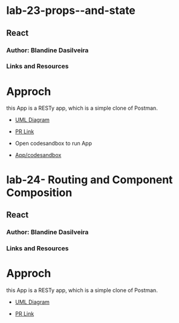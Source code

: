 # lab-23-props--and-state


##  React

### Author: Blandine Dasilveira

### Links and Resources


# Approch

this App is a RESTy app, which is a simple clone of Postman.



- [UML Diagram](https://drive.google.com/file/d/1eebGDRrzGBm1A5mKw9cURw6Yc8NAwYKy/view?usp=sharing)


- [PR Link](https://github.com/blandine-401javascript/lab-23-props--and-state/pull/1)


- Open codesandbox to run App

- [App/codesandbox](https://codesandbox.io/s/shy-shape-0dmbg?file=/src/components/RESTy.js)







# lab-24- Routing and Component Composition

##  React

### Author: Blandine Dasilveira

### Links and Resources


# Approch

this App is a RESTy app, which is a simple clone of Postman.



- [UML Diagram](https://drive.google.com/file/d/1eebGDRrzGBm1A5mKw9cURw6Yc8NAwYKy/view?usp=sharing)


- [PR Link](https://github.com/blandine-401javascript/lab-23-props--and-state/pull/2)




